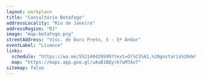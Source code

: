 ```yaml
---
layout: workplace
title: "Consultório Botafogo"
addressLocality: "Rio de Janeiro"
addressRegion: "RJ"
image: "map-botafogo.png"
streetAddress: "Visc. de Ouro Preto, 5 - 5º Andar"
eventLabel: "Livance"
links:
  schedule: "https://wa.me/552140429599?text=Ol%C3%A1,%20gostaria%20de%20marcar%20uma%20consulta%20com%20a%20dra.%20Hanna%20Vasconcelos%20em%20Botafogo."
  map: "https://maps.app.goo.gl/uAxB1BQyrk7aM7Ax7"
sitemap: false
---
```

